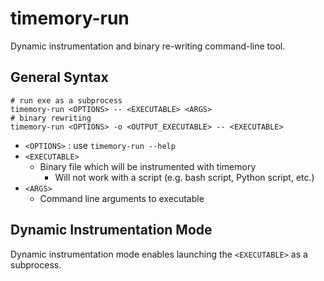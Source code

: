 # timemory-run

Dynamic instrumentation and binary re-writing command-line tool.

## General Syntax

```console
# run exe as a subprocess
timemory-run <OPTIONS> -- <EXECUTABLE> <ARGS>
# binary rewriting
timemory-run <OPTIONS> -o <OUTPUT_EXECUTABLE> -- <EXECUTABLE>

```

- `<OPTIONS>` : use `timemory-run --help`
- `<EXECUTABLE>`
  - Binary file which will be instrumented with timemory
    - Will not work with a script (e.g. bash script, Python script, etc.)
- `<ARGS>`
  - Command line arguments to executable

## Dynamic Instrumentation Mode

Dynamic instrumentation mode enables launching the `<EXECUTABLE>` as a subprocess.
